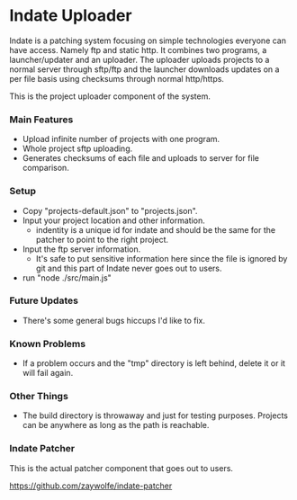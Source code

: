 # Indate Uploader
Indate is a patching system focusing on simple technologies everyone can have access. Namely ftp and static http. It combines two programs, a launcher/updater and an uploader. The uploader uploads projects to a normal server through sftp/ftp and the launcher downloads updates on a per file basis using checksums through normal http/https.

This is the project uploader component of the system.

### Main Features
- Upload infinite number of projects with one program.
- Whole project sftp uploading.
- Generates checksums of each file and uploads to server for file comparison.

### Setup
- Copy "projects-default.json" to "projects.json".
- Input your project location and other information.
	- indentity is a unique id for indate and should be the same for the patcher to point to the right project.
- Input the ftp server information.
	- It's safe to put sensitive information here since the file is ignored by git and this part of Indate never goes out to users.
- run "node ./src/main.js"

### Future Updates
- There's some general bugs hiccups I'd like to fix.

### Known Problems
- If a problem occurs and the "tmp" directory is left behind, delete it or it will fail again.

### Other Things
- The build directory is throwaway and just for testing purposes. Projects can be anywhere as long as the path is reachable.

### Indate Patcher
This is the actual patcher component that goes out to users.

https://github.com/zaywolfe/indate-patcher
